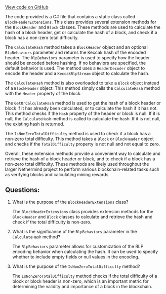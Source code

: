 [View code on GitHub](https://github.com/NethermindEth/nethermind/src/Nethermind/Nethermind.Crypto/BlockHeaderExtensions.cs)

The code provided is a C# file that contains a static class called `BlockHeaderExtensions`. This class provides several extension methods for the `BlockHeader` and `Block` classes. These methods are used to calculate the hash of a block header, get or calculate the hash of a block, and check if a block has a non-zero total difficulty.

The `CalculateHash` method takes a `BlockHeader` object and an optional `RlpBehaviors` parameter and returns the Keccak hash of the encoded header. The `RlpBehaviors` parameter is used to specify how the header should be encoded before hashing. If no behaviors are specified, the default behavior is used. The method uses a `HeaderDecoder` object to encode the header and a `KeccakRlpStream` object to calculate the hash.

The `CalculateHash` method is also overloaded to take a `Block` object instead of a `BlockHeader` object. This method simply calls the `CalculateHash` method with the `Header` property of the block.

The `GetOrCalculateHash` method is used to get the hash of a block header or block if it has already been calculated, or to calculate the hash if it has not. This method checks if the `Hash` property of the header or block is null. If it is null, the `CalculateHash` method is called to calculate the hash. If it is not null, the existing hash is returned.

The `IsNonZeroTotalDifficulty` method is used to check if a block has a non-zero total difficulty. This method takes a `Block` or `BlockHeader` object and checks if the `TotalDifficulty` property is not null and not equal to zero.

Overall, these extension methods provide a convenient way to calculate and retrieve the hash of a block header or block, and to check if a block has a non-zero total difficulty. These methods are likely used throughout the larger Nethermind project to perform various blockchain-related tasks such as verifying blocks and calculating mining rewards.
## Questions: 
 1. What is the purpose of the `BlockHeaderExtensions` class?
    
    The `BlockHeaderExtensions` class provides extension methods for the `BlockHeader` and `Block` classes to calculate and retrieve the hash and check if the total difficulty is non-zero.

2. What is the significance of the `RlpBehaviors` parameter in the `CalculateHash` method?
    
    The `RlpBehaviors` parameter allows for customization of the RLP encoding behavior when calculating the hash. It can be used to specify whether to include empty fields or null values in the encoding.

3. What is the purpose of the `IsNonZeroTotalDifficulty` method?
    
    The `IsNonZeroTotalDifficulty` method checks if the total difficulty of a block or block header is non-zero, which is an important metric for determining the validity and importance of a block in the blockchain.